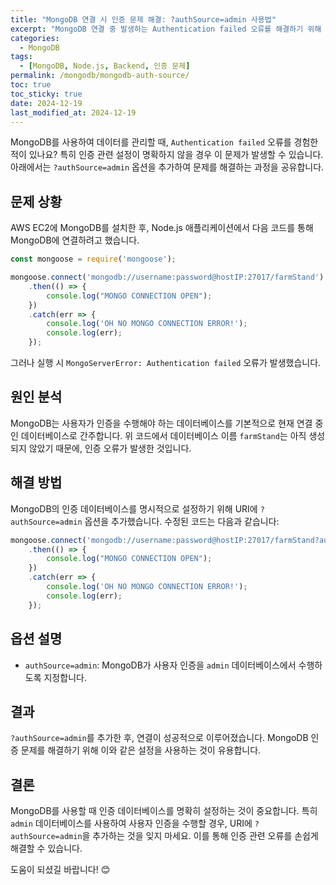 ```yaml
---
title: "MongoDB 연결 시 인증 문제 해결: ?authSource=admin 사용법"
excerpt: "MongoDB 연결 중 발생하는 Authentication failed 오류를 해결하기 위해 ?authSource=admin 옵션을 추가하는 방법과 그 원리를 알아봅니다."
categories:
  - MongoDB
tags:
  - [MongoDB, Node.js, Backend, 인증 문제]
permalink: /mongodb/mongodb-auth-source/
toc: true
toc_sticky: true
date: 2024-12-19
last_modified_at: 2024-12-19
---
```


MongoDB를 사용하여 데이터를 관리할 때, `Authentication failed` 오류를 경험한 적이 있나요? 특히 인증 관련 설정이 명확하지 않을 경우 이 문제가 발생할 수 있습니다. 아래에서는 `?authSource=admin` 옵션을 추가하여 문제를 해결하는 과정을 공유합니다.

## 문제 상황

AWS EC2에 MongoDB를 설치한 후, Node.js 애플리케이션에서 다음 코드를 통해 MongoDB에 연결하려고 했습니다.

```javascript
const mongoose = require('mongoose');

mongoose.connect('mongodb://username:password@hostIP:27017/farmStand')
    .then(() => {
        console.log("MONGO CONNECTION OPEN");
    })
    .catch(err => {
        console.log('OH NO MONGO CONNECTION ERROR!');
        console.log(err);
    });
```

그러나 실행 시 `MongoServerError: Authentication failed` 오류가 발생했습니다.

## 원인 분석

MongoDB는 사용자가 인증을 수행해야 하는 데이터베이스를 기본적으로 현재 연결 중인 데이터베이스로 간주합니다. 위 코드에서 데이터베이스 이름 `farmStand`는 아직 생성되지 않았기 때문에, 인증 오류가 발생한 것입니다.

## 해결 방법

MongoDB의 인증 데이터베이스를 명시적으로 설정하기 위해 URI에 `?authSource=admin` 옵션을 추가했습니다. 수정된 코드는 다음과 같습니다:

```javascript
mongoose.connect('mongodb://username:password@hostIP:27017/farmStand?authSource=admin')
    .then(() => {
        console.log("MONGO CONNECTION OPEN");
    })
    .catch(err => {
        console.log('OH NO MONGO CONNECTION ERROR!');
        console.log(err);
    });
```

## 옵션 설명

- `authSource=admin`: MongoDB가 사용자 인증을 `admin` 데이터베이스에서 수행하도록 지정합니다.

## 결과

`?authSource=admin`를 추가한 후, 연결이 성공적으로 이루어졌습니다. MongoDB 인증 문제를 해결하기 위해 이와 같은 설정을 사용하는 것이 유용합니다.

## 결론

MongoDB를 사용할 때 인증 데이터베이스를 명확히 설정하는 것이 중요합니다. 특히 `admin` 데이터베이스를 사용하여 사용자 인증을 수행할 경우, URI에 `?authSource=admin`을 추가하는 것을 잊지 마세요. 이를 통해 인증 관련 오류를 손쉽게 해결할 수 있습니다.

도움이 되셨길 바랍니다! 😊

